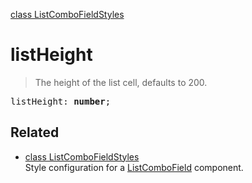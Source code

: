 [class ListComboFieldStyles](ListComboFieldStyles.md)

# listHeight

> The height of the list cell, defaults to 200.

<pre class="docgen_signature">listHeight: <b>number</b>;</pre>

## Related

- [<!--{ref:class}-->class ListComboFieldStyles](ListComboFieldStyles.md) \
    Style configuration for a [ListComboField](ListComboField.md) component.
